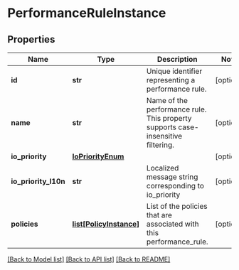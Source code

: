 # PerformanceRuleInstance

## Properties
Name | Type | Description | Notes
------------ | ------------- | ------------- | -------------
**id** | **str** | Unique identifier representing a performance rule. | [optional] 
**name** | **str** | Name of the performance rule.  This property supports case-insensitive filtering. | [optional] 
**io_priority** | [**IoPriorityEnum**](IoPriorityEnum.md) |  | [optional] 
**io_priority_l10n** | **str** | Localized message string corresponding to io_priority | [optional] 
**policies** | [**list[PolicyInstance]**](PolicyInstance.md) | List of the policies that are associated with this performance_rule. | [optional] 

[[Back to Model list]](../README.md#documentation-for-models) [[Back to API list]](../README.md#documentation-for-api-endpoints) [[Back to README]](../README.md)


